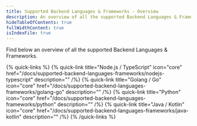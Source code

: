 ```yaml
---
title: Supported Backend Languages & Frameworks - Overview
description: An overview of all the supported Backend Languages & Frameworks.
hideTableOfContents: true
fullWidthContent: true
isIndexFile: true
---
```


Find below an overview of all the supported Backend Languages & Frameworks.

{% quick-links %}
{% quick-link title="Node.js / TypeScript" icon="core" href="/docs/supported-backend-languages-frameworks/nodejs-typescript" description="" /%}
{% quick-link title="Golang / Go" icon="core" href="/docs/supported-backend-languages-frameworks/golang-go" description="" /%}
{% quick-link title="Python" icon="core" href="/docs/supported-backend-languages-frameworks/python" description="" /%}
{% quick-link title="Java / Kotlin" icon="core" href="/docs/supported-backend-languages-frameworks/java-kotlin" description="" /%}
{% /quick-links %}
